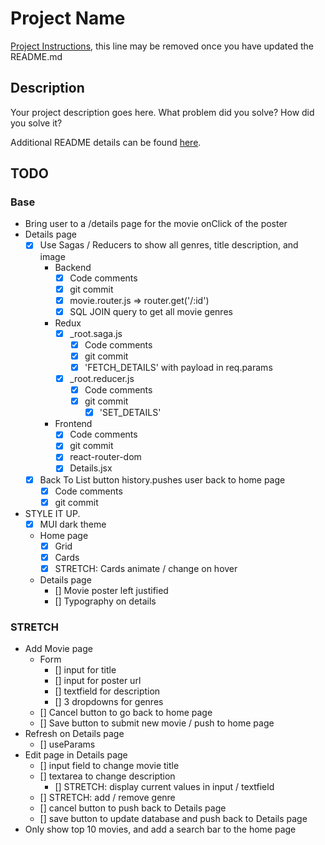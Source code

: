 # Project Name

[Project Instructions](./INSTRUCTIONS.md), this line may be removed once you have updated the README.md

## Description

Your project description goes here. What problem did you solve? How did you solve it?

Additional README details can be found [here](https://github.com/PrimeAcademy/readme-template/blob/master/README.md).

## TODO

### Base

- Bring user to a /details page for the movie onClick of the poster
- Details page
    - [x] Use Sagas / Reducers to show all genres, title description, and image
        - Backend
            - [x] Code comments
            - [x] git commit
            - [x] movie.router.js => router.get('/:id')
            - [x] SQL JOIN query to get all movie genres
        - Redux
            - [x] _root.saga.js
                - [x] Code comments
                - [x] git commit
                - [x] 'FETCH_DETAILS' with payload in req.params
            - [x] _root.reducer.js
                - [x] Code comments
                - [x] git commit
                    - [x] 'SET_DETAILS'
        - Frontend
            - [x] Code comments
            - [x] git commit
            - [x] react-router-dom
            - [x] Details.jsx
    - [x] Back To List button history.pushes user back to home page
        - [x] Code comments
        - [x] git commit

- STYLE IT UP. 
    - [x] MUI dark theme
    - Home page
        - [x] Grid
        - [x] Cards
        - [x] STRETCH: Cards animate / change on hover
    - Details page
        - [] Movie poster left justified
        - [] Typography on details

### STRETCH

- Add Movie page
    - Form
        - [] input for title
        - [] input for poster url
        - [] textfield for description
        - [] 3 dropdowns for genres
    - [] Cancel button to go back to home page
    - [] Save button to submit new movie / push to home page
- Refresh on Details page
    - [] useParams
- Edit page in Details page
    - [] input field to change movie title
    - [] textarea to change description
        - [] STRETCH: display current values in input / textfield
    - [] STRETCH: add / remove genre
    - [] cancel button to push back to Details page
    - [] save button to update database and push back to Details page
- Only show top 10 movies, and add a search bar to the home page
